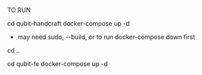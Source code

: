 

TO RUN 

cd qubit-handcraft
docker-compose up -d 

* may need sudo, --build, or to run docker-compose down first


cd .. 


cd qubit-fe
docker-compose up -d
